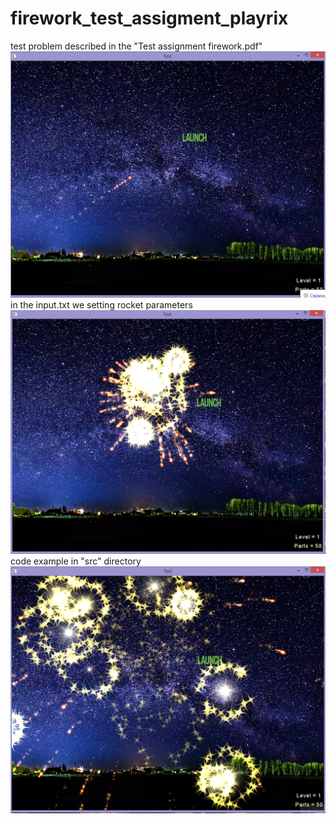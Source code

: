 # firework_test_assigment_playrix
test problem described in the "Test assignment firework.pdf"
![](https://github.com/ARRENl/firework_test_assigment_playrix/blob/master/1.png)
in the input.txt we setting rocket parameters
![](https://github.com/ARRENl/firework_test_assigment_playrix/blob/master/2.png)
code example in "src" directory
![](https://github.com/ARRENl/firework_test_assigment_playrix/blob/master/3.png)
